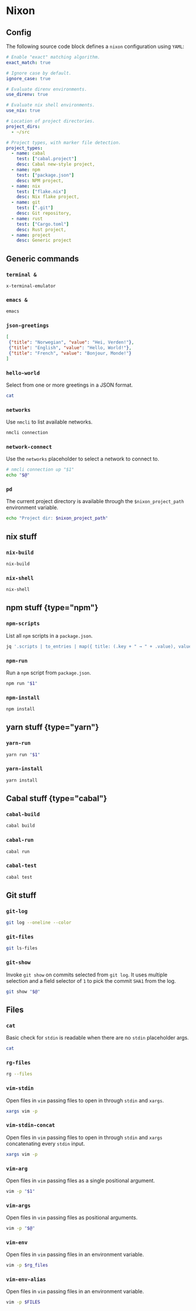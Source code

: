 # Nixon

## Config

The following source code block defines a `nixon` configuration using `YAML`:

``` yaml config
# Enable "exact" matching algorithm.
exact_match: true

# Ignore case by default.
ignore_case: true

# Evaluate direnv environments.
use_direnv: true

# Evaluate nix shell environments.
use_nix: true

# Location of project directories.
project_dirs:
  - ~/src

# Project types, with marker file detection.
project_types:
  - name: cabal
    test: ["cabal.project"]
    desc: Cabal new-style project,
  - name: npm
    test: ["package.json"]
    desc: NPM project,
  - name: nix
    test: ["flake.nix"]
    desc: Nix flake project,
  - name: git
    test: [".git"]
    desc: Git repository,
  - name: rust
    test: ["Cargo.toml"]
    desc: Rust project,
  - name: project
    desc: Generic project
```

## Generic commands

### `terminal &`

```
x-terminal-emulator
```

### `emacs &`

```bash
emacs
```

### `json-greetings`

```json
[
 {"title": "Norwegian", "value": "Hei, Verden!"},
 {"title": "English", "value": "Hello, World!"},
 {"title": "French", "value": "Bonjour, Monde!"}
]
```

### `hello-world`

Select from one or more greetings in a JSON format.

```bash <{json-greetings | json | multi}
cat
```

### `networks`

Use `nmcli` to list available networks.

```bash
nmcli connection
```

### `network-connect`

Use the `networks` placeholder to select a network to connect to.

```bash ${networks | cols 1}
# nmcli connection up "$1"
echo "$@"
```

### `pd`

The current project directory is available through the `$nixon_project_path`
environment variable.

```bash
echo "Project dir: $nixon_project_path"
```

## nix stuff

### `nix-build`

```bash
nix-build
```

### `nix-shell`

```bash
nix-shell
```

## npm stuff {type="npm"}

### `npm-scripts`

List all `npm` scripts in a `package.json`.

```bash
jq '.scripts | to_entries | map({ title: (.key + " → " + .value), value: .key })' package.json
```

### `npm-run`

Run a `npm` script from `package.json`.

```bash ${npm-scripts | json}
npm run "$1"
```

### `npm-install`

```bash
npm install
```

## yarn stuff {type="yarn"}

### `yarn-run`

```bash ${npm-scripts}
yarn run "$1"
```

### `yarn-install`

```bash
yarn install
```

## Cabal stuff {type="cabal"}

### `cabal-build`

```bash
cabal build
```

### `cabal-run`

```bash
cabal run
```

### `cabal-test`

```bash
cabal test
```

## Git stuff

### `git-log`

```bash
git log --oneline --color
```

### `git-files`

```bash
git ls-files
```

### `git-show`

Invoke `git show` on commits selected from `git log`. It uses multiple selection
and a field selector of `1` to pick the commit `SHA1` from the log.

```bash ${git-log | multi | fields 1}
git show "$@"
```

## Files

### `cat`

Basic check for `stdin` is readable when there are no `stdin` placeholder args.

```bash
cat
```

### `rg-files`

```bash
rg --files
```

### `vim-stdin`

Open files in `vim` passing files to open in through `stdin` and `xargs`.

```bash <{rg-files | multi}
xargs vim -p
```

### `vim-stdin-concat`

Open files in `vim` passing files to open in through `stdin` and `xargs`
concatenating every `stdin` input.

```bash <{git-files | multi} <{rg-files:m}
xargs vim -p
```

### `vim-arg`

Open files in `vim` passing files as a single positional argument.

```bash ${rg-files}
vim -p "$1"
```

### `vim-args`

Open files in `vim` passing files as positional arguments.

```bash ${rg-files:m}
vim -p "$@"
```

### `vim-env`

Open files in `vim` passing files in an environment variable.

```bash ={rg-files:m}
vim -p $rg_files
```

### `vim-env-alias`

Open files in `vim` passing files in an environment variable.

```bash FILES={rg-files | multi}
vim -p $FILES
```
